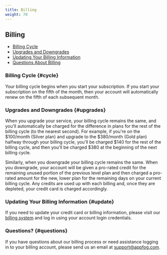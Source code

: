 ```yaml
---
title: Billing
weight: 70
---
```


## Billing

* [Billing Cycle](#cycle)
* [Upgrades and Downgrades](#upgrades)
* [Updating Your Billing Information](#update)
* [Questions About Billing](#questions)

### Billing Cycle {#cycle}

Your billing cycle begins when you start your subscription. If you start your subscription on the fifth of the month, then your account will automatically renew on the fifth of each subsequent month.


### Upgrades and Downgrades {#upgrades}

When you upgrade your service, your billing cycle remains the same, and you'll automatically be charged for the difference in plans for the rest of the billing cycle (to the nearest second). For example, if you're on the $100/month (Silver plan) and upgrade to the $380/month (Gold plan) halfway through your billing cycle, you'll be charged $140 for the rest of the billing cycle, and then you'll be charged $380 at the beginning of the next billing cycle.

Similarly, when you downgrade your billing cycle remains the same. When you downgrade, your account will be given a pro-rated credit for the remaining unused portion of the previous level plan and then charged a pro-rated amount for the new, lower plan for the remaining days on your current billing cycle. Any credits are used up with each billing and, once they are depleted, your credit card is charged accordingly.

### Updating Your Billing Information {#update}

If you need to update your credit card or billing information, please visit our [billing system](https://appfog.recurly.com/) and log in using your account login credentials.

### Questions? {#questions}

If you have questions about our billing process or need assistance logging in to your billing account, please send us an email at [support@appfog.com](mailto:support@appfog.com).
